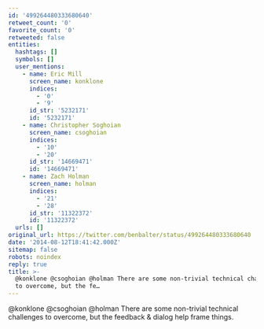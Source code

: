 ```yaml
---
id: '499264480333680640'
retweet_count: '0'
favorite_count: '0'
retweeted: false
entities:
  hashtags: []
  symbols: []
  user_mentions:
    - name: Eric Mill
      screen_name: konklone
      indices:
        - '0'
        - '9'
      id_str: '5232171'
      id: '5232171'
    - name: Christopher Soghoian
      screen_name: csoghoian
      indices:
        - '10'
        - '20'
      id_str: '14669471'
      id: '14669471'
    - name: Zach Holman
      screen_name: holman
      indices:
        - '21'
        - '28'
      id_str: '11322372'
      id: '11322372'
  urls: []
original_url: https://twitter.com/benbalter/status/499264480333680640
date: '2014-08-12T18:41:42.000Z'
sitemap: false
robots: noindex
reply: true
title: >-
  @konklone @csoghoian @holman There are some non-trivial technical challenges
  to overcome, but the fe…
---
```


@konklone @csoghoian @holman There are some non-trivial technical challenges to overcome, but the feedback &amp; dialog help frame things.